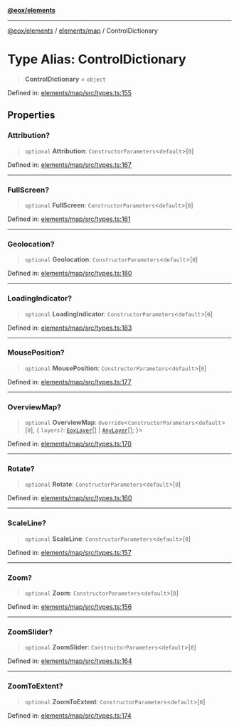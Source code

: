 [**@eox/elements**](../../../README.md)

***

[@eox/elements](../../../modules.md) / [elements/map](../README.md) / ControlDictionary

# Type Alias: ControlDictionary

> **ControlDictionary** = `object`

Defined in: [elements/map/src/types.ts:155](https://github.com/EOX-A/EOxElements/blob/2959304700f39ffdecbdb918952cf7500528a204/elements/map/src/types.ts#L155)

## Properties

### Attribution?

> `optional` **Attribution**: `ConstructorParameters`\<`default`\>\[`0`\]

Defined in: [elements/map/src/types.ts:167](https://github.com/EOX-A/EOxElements/blob/2959304700f39ffdecbdb918952cf7500528a204/elements/map/src/types.ts#L167)

***

### FullScreen?

> `optional` **FullScreen**: `ConstructorParameters`\<`default`\>\[`0`\]

Defined in: [elements/map/src/types.ts:161](https://github.com/EOX-A/EOxElements/blob/2959304700f39ffdecbdb918952cf7500528a204/elements/map/src/types.ts#L161)

***

### Geolocation?

> `optional` **Geolocation**: `ConstructorParameters`\<`default`\>\[`0`\]

Defined in: [elements/map/src/types.ts:180](https://github.com/EOX-A/EOxElements/blob/2959304700f39ffdecbdb918952cf7500528a204/elements/map/src/types.ts#L180)

***

### LoadingIndicator?

> `optional` **LoadingIndicator**: `ConstructorParameters`\<`default`\>\[`0`\]

Defined in: [elements/map/src/types.ts:183](https://github.com/EOX-A/EOxElements/blob/2959304700f39ffdecbdb918952cf7500528a204/elements/map/src/types.ts#L183)

***

### MousePosition?

> `optional` **MousePosition**: `ConstructorParameters`\<`default`\>\[`0`\]

Defined in: [elements/map/src/types.ts:177](https://github.com/EOX-A/EOxElements/blob/2959304700f39ffdecbdb918952cf7500528a204/elements/map/src/types.ts#L177)

***

### OverviewMap?

> `optional` **OverviewMap**: `Override`\<`ConstructorParameters`\<`default`\>\[`0`\], \{ `layers?`: [`EoxLayer`](EoxLayer-1.md)[] \| [`AnyLayer`](AnyLayer.md)[]; \}\>

Defined in: [elements/map/src/types.ts:170](https://github.com/EOX-A/EOxElements/blob/2959304700f39ffdecbdb918952cf7500528a204/elements/map/src/types.ts#L170)

***

### Rotate?

> `optional` **Rotate**: `ConstructorParameters`\<`default`\>\[`0`\]

Defined in: [elements/map/src/types.ts:160](https://github.com/EOX-A/EOxElements/blob/2959304700f39ffdecbdb918952cf7500528a204/elements/map/src/types.ts#L160)

***

### ScaleLine?

> `optional` **ScaleLine**: `ConstructorParameters`\<`default`\>\[`0`\]

Defined in: [elements/map/src/types.ts:157](https://github.com/EOX-A/EOxElements/blob/2959304700f39ffdecbdb918952cf7500528a204/elements/map/src/types.ts#L157)

***

### Zoom?

> `optional` **Zoom**: `ConstructorParameters`\<`default`\>\[`0`\]

Defined in: [elements/map/src/types.ts:156](https://github.com/EOX-A/EOxElements/blob/2959304700f39ffdecbdb918952cf7500528a204/elements/map/src/types.ts#L156)

***

### ZoomSlider?

> `optional` **ZoomSlider**: `ConstructorParameters`\<`default`\>\[`0`\]

Defined in: [elements/map/src/types.ts:164](https://github.com/EOX-A/EOxElements/blob/2959304700f39ffdecbdb918952cf7500528a204/elements/map/src/types.ts#L164)

***

### ZoomToExtent?

> `optional` **ZoomToExtent**: `ConstructorParameters`\<`default`\>\[`0`\]

Defined in: [elements/map/src/types.ts:174](https://github.com/EOX-A/EOxElements/blob/2959304700f39ffdecbdb918952cf7500528a204/elements/map/src/types.ts#L174)

